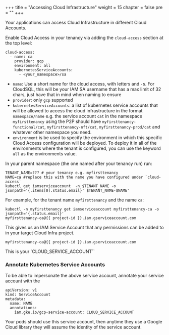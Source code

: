 +++
title = "Accessing Cloud Infrastructure"
weight = 15
chapter = false
pre = ""
+++

Your applications can access Cloud Infrastructure in different Cloud Accounts.

Enable Cloud Access in your tenancy via adding the `cloud-access` section at the top level:

```
cloud-access:
  - name: ca
    provider: gcp
    environment: all
    kubernetesServiceAccounts:
      - <your_namespace>/sa
```

* `name`: Use a short name for the cloud access, with letters and `-`s. For CloudSQL, this will be your IAM SA username 
    that has a max limit of 32 chars, just have that in mind when naming to ensure 
* `provider`: only `gcp` supported
* `kubernetesServiceAccounts`: a list of kubernetes service accounts that will be allowed to access the cloud infrastructure in the format `namespace/name` e.g. the service account `cat` in the namespace `myfirsttenancy` using the P2P should have `myfirsttenancy-functional/cat`, `myfirsttenancy-nft/cat`, `myfirsttenancy-prod/cat` and whatever other namespace you need.
* `environment` is be used to specify the environment in which this specific Cloud Access configuration will be deployed. To deploy it in all of the environments where the tenant is configured, you can use the keyword `all` as the environments value.

In your parent namespace (the one named after your tenancy run) run:

```
TENANT_NAME=??? # your tenancy e.g. myfirsttenancy
NAME=ca #replace this with the name you have configured under `cloud-access`
kubectl get iamserviceaccount  -n $TENANT_NAME -o jsonpath='{.items[0].status.email}' $TENANT_NAME-$NAME'
```

For example, for the tenant name `myfirsttenancy` and the name `ca`:

```
kubectl -n myfirsttenancy get iamserviceaccount myfirsttenancy-ca -o jsonpath='{.status.email}'
myfirsttenancy-ca@{{ project-id }}.iam.gserviceaccount.com
```

This gives us an IAM Service Account that any permissions can be added to in your target Cloud Infra project.

```
myfirsttenancy-ca@{{ project-id }}.iam.gserviceaccount.com
```

This is your `CLOUD_SERVICE_ACCOUNT``

### Annotate Kubernetes Service Accounts

To be able to impersonate the above service account, annotate your service account with the

```
apiVersion: v1
kind: ServiceAccount
metadata:
  name: NAME
  annotations:
    iam.gke.io/gcp-service-account: CLOUD_SERVICE_ACCOUNT
```

Your pods should use this service account, then anytime they use a Google Cloud library they will assume the identity of the service account.
